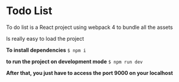 # Todo List

To do list is a React project using webpack 4 to bundle all the assets

Is really easy to load the project

**To install dependencies**
```$ npm i```

**to run the project on development mode**
```$ npm run dev```

**After that, you just have to access the port 9000 on your localhost**
